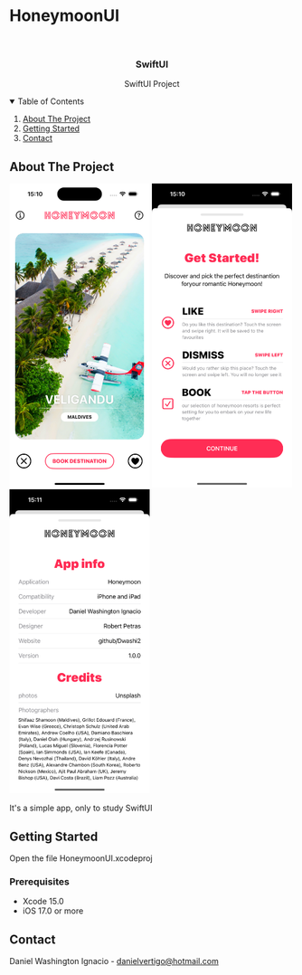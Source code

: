 # HoneymoonUI

<!-- PROJECT LOGO -->
<br />
<p align="center">

  <h3 align="center">SwiftUI</h3>
  <p align="center">
    SwiftUI Project
  </p>
</p>



<!-- TABLE OF CONTENTS -->
<details open="open">
  <summary>Table of Contents</summary>
  <ol>
    <li>
      <a href="#about-the-project">About The Project</a>
    </li>
    <li>
      <a href="#getting-started">Getting Started</a>
    </li>
    <li><a href="#contact">Contact</a></li>
  </ol>
</details>



<!-- ABOUT THE PROJECT -->
## About The Project
<p float="left">
  <img src="https://raw.githubusercontent.com/Dwashi2/HoneymoonUI/main/1.png" width="248">
  <img src="https://raw.githubusercontent.com/Dwashi2/HoneymoonUI/main/2.png" width="248">
  <img src="https://raw.githubusercontent.com/Dwashi2/HoneymoonUI/main/3.png" width="248">
</p>
 
 


It's a simple app, only to study SwiftUI


<!-- GETTING STARTED -->
## Getting Started

Open the file HoneymoonUI.xcodeproj

### Prerequisites

* Xcode 15.0
* iOS 17.0 or more

<!-- CONTACT -->
## Contact


Daniel Washington Ignacio - danielvertigo@hotmail.com
